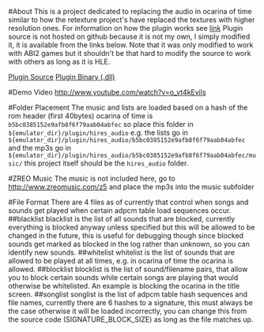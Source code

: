 #About
This is a project dedicated to replacing the audio in ocarina of time similar
to how the retexture project's have replaced the textures with higher resolution
ones. For information on how the plugin works see [link](todo_put_link_here)
Plugin source is not hosted on github because it is not my own, I simply modified
it, it is available from the links below. Note that it was only modified to work
with ABI2 games but it shouldn't be that hard to modify the source to work with
others as long as it is HLE.

[Plugin Source](http://www.ammeerayoub.com/n64/AziAudioSrc0551w_sound_replacement.zip)
[Plugin Binary (.dll)](http://www.ammeerayoub.com/n64/AziSndReplace.dll)

#Demo Video
http://www.youtube.com/watch?v=o_vt4kEvils

#Folder Placement
The music and lists are loaded based on a hash of the rom header (first 40bytes)
ocarina of time is `b5bc0385152e9afb8f6f79aab04abfec` so place this folder in
`${emulator_dir}/plugin/hires_audio` e.g. the lists go in
`${emulator_dir}/plugin/hires_audio/b5bc0385152e9afb8f6f79aab04abfec` and the mp3s
go in `${emulator_dir}/plugin/hires_audio/b5bc0385152e9afb8f6f79aab04abfec/music/`
this project itself should be the `hires_audio` folder.

#ZREO Music
The music is not included here, go to http://www.zreomusic.com/z5 and place the mp3s
into the music subfolder

#File Format
There are 4 files as of currently that control when songs and sounds get played
when certain adpcm table load sequences occur.
##blacklist
blacklist is the list of all sounds that are blocked, currently everything is 
blocked anyway unless specified but this will be allowed to be changed in the future,
this is useful for debugging though since blocked sounds get marked as blocked in the log
rather than unknown, so you can identify new sounds.
##whitelist
whitelist is the list of sounds that are allowed to be played at all times, e.g.
in ocarina of time the ocarina is allowed.
##blocklist
blocklist is the list of sound/filename pairs, that allow you to block certain sounds
while certain songs are playing that would otherwise be whitelisted. An example is 
blocking the ocarina in the title screen.
##songlist
songlist is the list of adpcm table hash sequences and file names, currently there are 6 hashes
to a signature, this must always be the case otherwise it will be loaded incorrectly, you can
change this from the source code (SIGNATURE_BLOCK_SIZE) as long as the file matches up.
